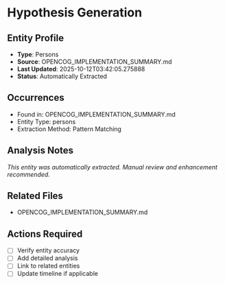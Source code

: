 # Hypothesis Generation

## Entity Profile
- **Type**: Persons
- **Source**: OPENCOG_IMPLEMENTATION_SUMMARY.md
- **Last Updated**: 2025-10-12T03:42:05.275888
- **Status**: Automatically Extracted

## Occurrences
- Found in: OPENCOG_IMPLEMENTATION_SUMMARY.md
- Entity Type: persons
- Extraction Method: Pattern Matching

## Analysis Notes
*This entity was automatically extracted. Manual review and enhancement recommended.*

## Related Files
- OPENCOG_IMPLEMENTATION_SUMMARY.md

## Actions Required
- [ ] Verify entity accuracy
- [ ] Add detailed analysis
- [ ] Link to related entities
- [ ] Update timeline if applicable
